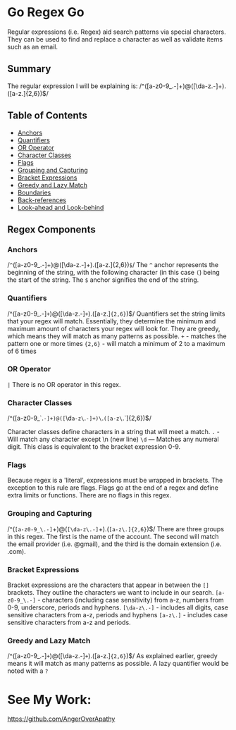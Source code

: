 # Go Regex Go
Regular expressions (i.e. Regex) aid search patterns via special characters. They can  be used to find and replace a character as well as validate items such as an email.

## Summary
The regular expression I will be explaining is: /^([a-z0-9_\.-]+)@([\da-z\.-]+)\.([a-z\.]{2,6})$/

## Table of Contents

- [Anchors](#anchors)
- [Quantifiers](#quantifiers)
- [OR Operator](#or-operator)
- [Character Classes](#character-classes)
- [Flags](#flags)
- [Grouping and Capturing](#grouping-and-capturing)
- [Bracket Expressions](#bracket-expressions)
- [Greedy and Lazy Match](#greedy-and-lazy-match)
- [Boundaries](#boundaries)
- [Back-references](#back-references)
- [Look-ahead and Look-behind](#look-ahead-and-look-behind)

## Regex Components

### Anchors
/`^`([a-z0-9_\.-]+)@([\da-z\.-]+)\.([a-z\.]{2,6})`$`/
The `^` anchor represents the beginning of the string, with the following character (in this case `(`) being the start of the string. The `$` anchor signifies the end of the string.

### Quantifiers
/^([a-z0-9_\.-]`+`)@([\da-z\.-]`+`)\.([a-z\.]`{2,6}`)$/
Quantifiers set the string limits that your regex will match. Essentially, they determine the minimum and maximum amount of characters your regex will look for. They are greedy, which means they will match as many patterns as possible.
`+` - matches the pattern one or more times
`{2,6}` - will match a minimum of 2 to a maximum of 6 times

### OR Operator
`|`
There is no OR operator in this regex. 

### Character Classes
/^([a-z0-9_\`.`-]+)@([`\d`a-z\`.`-]+)\`.`([a-z\`.`]{2,6})$/

Character classes define characters in a string that will meet a match.
`.` - Will match any character except \n (new line)
`\d` — Matches any numeral digit. This class is equivalent to the bracket expression 0-9.

### Flags
Because regex is a 'literal', expressions must be wrapped in brackets. The exception to this rule are flags. Flags go at the end of a regex and define extra limits or functions. There are no flags in this regex.

### Grouping and Capturing
/^(`[a-z0-9_\.-]`+)@(`[\da-z\.-]`+)\.(`[a-z\.]{2,6}`)$/
There are three groups in this regex. The first is the name of the account. The second will match the email provider (i.e. @gmail), and the third is the domain extension (i.e. .com).

### Bracket Expressions
Bracket expressions are the characters that appear in between the `[]` brackets. They outline the characters we want to include in our search.
`[a-z0-9_\.-]` - characters (including case sensitivity) from a-z, numbers from 0-9, underscore, periods and hyphens.
`[\da-z\.-]` - includes all digits, case sensitive characters from a-z, periods and hyphens
`[a-z\.]` - includes case sensitive characters from a-z and periods.

### Greedy and Lazy Match
/^([a-z0-9_\.-]`+`)@([\da-z\.-]`+`)\.([a-z\.]`{2,6}`)$/
As explained earlier, greedy means it will match as many patterns as possible. A lazy quantifier would be noted with a `?`

# See My Work:
https://github.com/AngerOverApathy
